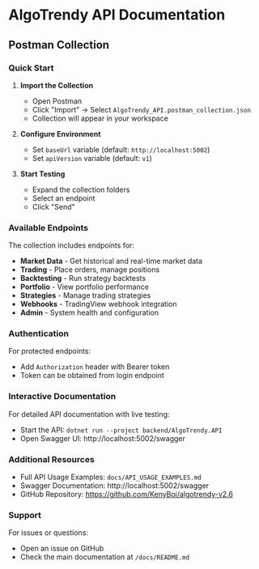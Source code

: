 # AlgoTrendy API Documentation

## Postman Collection

### Quick Start

1. **Import the Collection**
   - Open Postman
   - Click "Import" → Select `AlgoTrendy_API.postman_collection.json`
   - Collection will appear in your workspace

2. **Configure Environment**
   - Set `baseUrl` variable (default: `http://localhost:5002`)
   - Set `apiVersion` variable (default: `v1`)

3. **Start Testing**
   - Expand the collection folders
   - Select an endpoint
   - Click "Send"

### Available Endpoints

The collection includes endpoints for:

- **Market Data** - Get historical and real-time market data
- **Trading** - Place orders, manage positions
- **Backtesting** - Run strategy backtests
- **Portfolio** - View portfolio performance
- **Strategies** - Manage trading strategies
- **Webhooks** - TradingView webhook integration
- **Admin** - System health and configuration

### Authentication

For protected endpoints:
- Add `Authorization` header with Bearer token
- Token can be obtained from login endpoint

### Interactive Documentation

For detailed API documentation with live testing:
- Start the API: `dotnet run --project backend/AlgoTrendy.API`
- Open Swagger UI: http://localhost:5002/swagger

### Additional Resources

- Full API Usage Examples: `docs/API_USAGE_EXAMPLES.md`
- Swagger Documentation: http://localhost:5002/swagger
- GitHub Repository: https://github.com/KenyBoi/algotrendy-v2.6

### Support

For issues or questions:
- Open an issue on GitHub
- Check the main documentation at `/docs/README.md`
